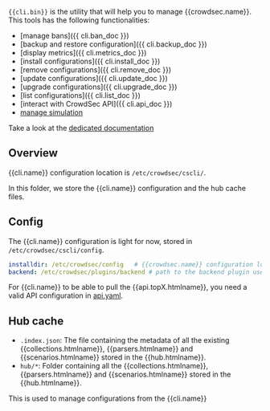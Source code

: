 `{{cli.bin}}` is the utility that will help you to manage {{crowdsec.name}}. This tools has the following functionalities:

 - [manage bans]({{ cli.ban_doc }})
 - [backup and restore configuration]({{ cli.backup_doc }})
 - [display metrics]({{ cli.metrics_doc }})
 - [install configurations]({{ cli.install_doc }})
 - [remove configurations]({{ cli.remove_doc }})
 - [update configurations]({{ cli.update_doc }})
 - [upgrade configurations]({{ cli.upgrade_doc }})
 - [list configurations]({{ cli.list_doc }})
 - [interact with CrowdSec API]({{ cli.api_doc }})
 - [manage simulation]({{cli.simulation_doc}})

 Take a look at the [dedicated documentation]({{cli.main_doc}})

## Overview

{{cli.name}} configuration location is `/etc/crowdsec/cscli/`. 

In this folder, we store the {{cli.name}} configuration and the hub cache files.

## Config

The {{cli.name}} configuration is light for now, stored in `/etc/crowdsec/cscli/config`.

```yaml
installdir: /etc/crowdsec/config   # {{crowdsec.name}} configuration location
backend: /etc/crowdsec/plugins/backend # path to the backend plugin used
```

For {{cli.name}} to be able to pull the {{api.topX.htmlname}}, you need a valid API configuration in [api.yaml](/guide/crowdsec/overview/#apiyaml).


## Hub cache

- `.index.json`: The file containing the metadata of all the existing {{collections.htmlname}}, {{parsers.htmlname}} and {{scenarios.htmlname}} stored in the {{hub.htmlname}}.
- `hub/*`: Folder containing all the {{collections.htmlname}}, {{parsers.htmlname}} and {{scenarios.htmlname}} stored in the {{hub.htmlname}}.

This is used to manage configurations from the {{cli.name}}